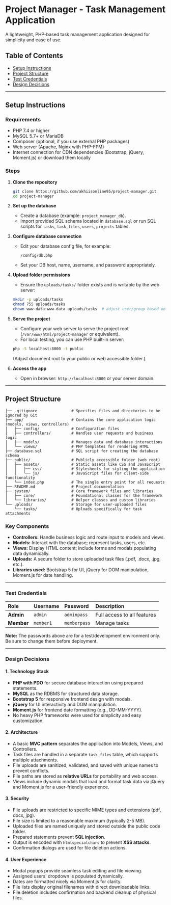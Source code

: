 # Project Manager - Task Management Application

A lightweight, PHP-based task management application designed for simplicity and ease of use.

## Table of Contents
* [Setup Instructions](#setup-instructions)
* [Project Structure](#project-structure)
* [Test Credentials](#test-credentials)
* [Design Decisions](#design-decisions)

---

## Setup Instructions

### Requirements
* PHP 7.4 or higher
* MySQL 5.7+ or MariaDB
* Composer (optional, if you use external PHP packages)
* Web server (Apache, Nginx with PHP-FPM)
* Internet connection for CDN dependencies (Bootstrap, jQuery, Moment.js) or download them locally

### Steps

1.  **Clone the repository**
    ```bash
    git clone https://github.com/akhiisonline95/project-manager.git
    cd project-manager
    ```

2.  **Set up the database**
    * Create a database (example: `project_manager_db`).
    * Import provided SQL schema located in `database.sql` or run SQL scripts for `tasks`, `task_files`, `users`, `projects` tables.

3.  **Configure database connection**
    * Edit your database config file, for example:
        ```text
        /config/db.php
        ```
    * Set your DB host, name, username, and password appropriately.

4.  **Upload folder permissions**
    * Ensure the `uploads/tasks/` folder exists and is writable by the web server:
    ```bash
    mkdir -p uploads/tasks
    chmod 755 uploads/tasks
    chown www-data:www-data uploads/tasks  # adjust user/group based on your server
    ```

5.  **Serve the project**
    * Configure your web server to serve the project root (`/var/www/html/project-manager` or equivalent).
    * For local testing, you can use PHP built-in server:
    ```bash
    php -S localhost:8000 -t public
    ```
    (Adjust document root to your public or web accessible folder.)

6.  **Access the app**
    * Open in browser: `http://localhost:8000` or your server domain.

---

## Project Structure

```text.
├── .gitignore               # Specifies files and directories to be ignored by Git
├── app/                     # Contains the core application logic (models, views, controllers)
│   ├── config/              # Configuration files
│   ├── controllers/         # Handles user requests and business logic
│   ├── models/              # Manages data and database interactions
│   └── views/               # PHP templates for rendering HTML
├── database.sql             # SQL script for creating the database schema
├── public/                  # Publicly accessible folder (web root)
│   ├── assets/              # Static assets like CSS and JavaScript
│   │   ├── css/             # Stylesheets for styling the application
│   │   └── js/              # JavaScript files for client-side functionality
│   └── index.php            # The single entry point for all requests
├── README.md                # Project documentation
├── system/                  # Core framework files and libraries
│   ├── core/                # Foundational classes for the framework
│   └── libraries/           # Helper classes and custom libraries
└── uploads/                 # Storage for user-uploaded files
    └── tasks/               # Uploads specifically for task attachments
```


### Key Components

* **Controllers:** Handle business logic and route input to models and views.
* **Models:** Interact with the database; represent tasks, users, etc.
* **Views:** Display HTML content; include forms and modals populating data dynamically.
* **Uploads:** A secure folder to store uploaded task files (.pdf, .docx, .jpg, etc.).
* **Libraries used:** Bootstrap 5 for UI, jQuery for DOM manipulation, Moment.js for date handling.

---

### Test Credentials

| Role       | Username | Password | Description |
|:-----------| :--- | :--- | :--- |
| **Admin**  | `admin` | `adminpass` | Full access to all features |
| **Member** | `member1` | `memberpass` | Manage  tasks |

**Note:** The passwords above are for a test/development environment only. Be sure to change them before deployment.

---

### Design Decisions

#### 1. Technology Stack

* **PHP with PDO** for secure database interaction using prepared statements.
* **MySQL** as the RDBMS for structured data storage.
* **Bootstrap 5** for responsive frontend design with modals.
* **jQuery** for UI interactivity and DOM manipulation.
* **Moment.js** for frontend date formatting (e.g., DD-MM-YYYY).
* No heavy PHP frameworks were used for simplicity and easy customization.

#### 2. Architecture

* A basic **MVC pattern** separates the application into Models, Views, and Controllers.
* Task files are handled in a separate `task_files` table, which supports multiple attachments.
* File uploads are sanitized, validated, and saved with unique names to prevent conflicts.
* File paths are stored as **relative URLs** for portability and web access.
* Views include dynamic modals that load and format task data via jQuery and Moment.js for a user-friendly experience.

#### 3. Security

* File uploads are restricted to specific MIME types and extensions (pdf, docx, jpg).
* File size is limited to a reasonable maximum (typically 2-5 MB).
* Uploaded files are named uniquely and stored outside the public code folder.
* Prepared statements prevent **SQL injection**.
* Output is encoded with `htmlspecialchars` to prevent **XSS attacks**.
* Confirmation dialogs are used for file deletion actions.

#### 4. User Experience

* Modal popups provide seamless task editing and file viewing.
* Assigned users' dropdown is populated dynamically.
* Dates are formatted nicely via Moment.js for clarity.
* File lists display original filenames with direct downloadable links.
* File deletion includes confirmation and backend cleanup of physical files.